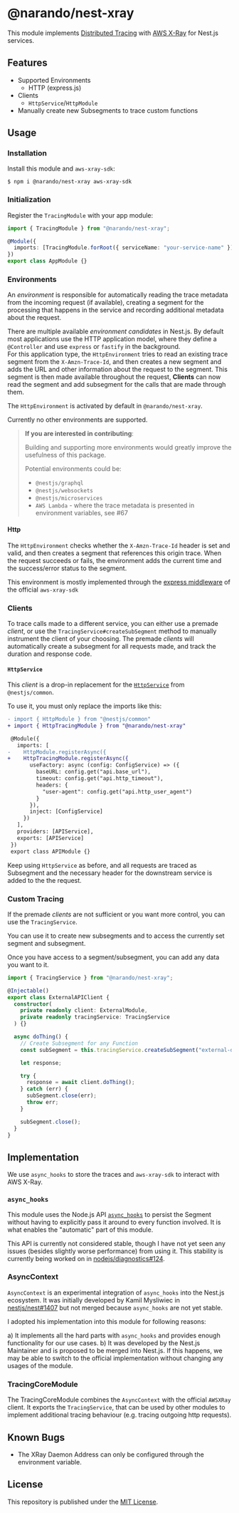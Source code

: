 # @narando/nest-xray

This module implements [Distributed Tracing](https://opentracing.io/docs/overview/what-is-tracing/) with [AWS X-Ray](https://aws.amazon.com/xray/) for Nest.js services.

## Features

- Supported Environments
  - HTTP (express.js)
- Clients
  - `HttpService`/`HttpModule`
- Manually create new Subsegments to trace custom functions

## Usage

### Installation

Install this module and `aws-xray-sdk`:

```shell
$ npm i @narando/nest-xray aws-xray-sdk
```

### Initialization

Register the `TracingModule` with your app module:

```typescript
import { TracingModule } from "@narando/nest-xray";

@Module({
  imports: [TracingModule.forRoot({ serviceName: "your-service-name" })],
})
export class AppModule {}
```

### Environments

An _environment_ is responsible for automatically reading the trace metadata from the incoming request (if available), creating a segment for the processing that happens in the service and recording additional metadata about the request.

There are multiple available _environment candidates_ in Nest.js. By default most applications use the HTTP application model, where they define a `@Controller` and use `express` or `fastify` in the background.  
For this application type, the `HttpEnvironment` tries to read an existing trace segment from the `X-Amzn-Trace-Id`, and then creates a new segment and adds the URL and other information about the request to the segment. This segment is then made available throughout the request, **Clients** can now read the segment and add subsegment for the calls that are made through them.

The `HttpEnvironment` is activated by default in `@narando/nest-xray`.

Currently no other environments are supported.

> **If you are interested in contributing**:
>
> Building and supporting more environments would greatly improve the usefulness of this package.
>
> Potential environments could be:
>
> - `@nestjs/graphql`
> - `@nestjs/websockets`
> - `@nestjs/microservices`
> - `AWS Lambda` - where the trace metadata is presented in environment variables, see #67

#### Http

The `HttpEnvironment` checks whether the `X-Amzn-Trace-Id` header is set and valid, and then creates a segment that references this origin trace.
When the request succeeds or fails, the environment adds the current time and the success/error status to the segment.

This environment is mostly implemented through the [express middleware](https://github.com/aws/aws-xray-sdk-node/tree/master/packages/express) of the official `aws-xray-sdk`

### Clients

To trace calls made to a different service, you can either use a premade _client_, or use the `TracingService#createSubSegment` method to manually instrument the client of your choosing.
The premade _clients_ will automatically create a subsegment for all requests made, and track the duration and response code.

#### `HttpService`

This _client_ is a drop-in replacement for the [`HttpService`](https://docs.nestjs.com/techniques/http-module) from `@nestjs/common`.

To use it, you must only replace the imports like this:

```diff
- import { HttpModule } from "@nestjs/common"
+ import { HttpTracingModule } from "@narando/nest-xray"

 @Module({
   imports: [
-    HttpModule.registerAsync({
+    HttpTracingModule.registerAsync({
       useFactory: async (config: ConfigService) => ({
         baseURL: config.get("api.base_url"),
         timeout: config.get("api.http_timeout"),
         headers: {
           "user-agent": config.get("api.http_user_agent")
         }
       }),
       inject: [ConfigService]
     })
   ],
   providers: [APIService],
   exports: [APIService]
 })
 export class APIModule {}
```

Keep using `HttpService` as before, and all requests are traced as Subsegment and the necessary header for the downstream service is added to the the request.

### Custom Tracing

If the premade _clients_ are not sufficient or you want more control, you can use the `TracingService`.

You can use it to create new subsegments and to access the currently set segment and subsegment.

Once you have access to a segment/subsegment, you can add any data you want to it.

```typescript
import { TracingService } from "@narando/nest-xray";

@Injectable()
export class ExternalAPIClient {
  constructor(
    private readonly client: ExternalModule,
    private readonly tracingService: TracingService
  ) {}

  async doThing() {
    // Create Subsegment for any Function
    const subSegment = this.tracingService.createSubSegment("external-doThing");

    let response;

    try {
      response = await client.doThing();
    } catch (err) {
      subSegment.close(err);
      throw err;
    }

    subSegment.close();
  }
}
```

## Implementation

We use `async_hooks` to store the traces and `aws-xray-sdk` to interact with AWS X-Ray.

### `async_hooks`

This module uses the Node.js API [`async_hooks`](https://nodejs.org/api/async_hooks.html) to persist the Segment without having to explicitly pass it around to every function involved. It is what enables the "automatic" part of this module.

This API is currently not considered stable, though I have not yet seen any issues (besides slightly worse performance) from using it. This stability is currently being worked on in [nodejs/diagnostics#124](https://github.com/nodejs/diagnostics/issues/124).

### AsyncContext

`AsyncContext` is an experimental integration of `async_hooks` into the Nest.js ecosystem. It was initially developed by Kamil Mysliwiec in [nestjs/nest#1407](https://github.com/nestjs/nest/pull/1407) but not merged because `async_hooks` are not yet stable.

I adopted his implementation into this module for following reasons:

a) It implements all the hard parts with `async_hooks` and provides enough functionality for our use cases.
b) It was developed by the Nest.js Maintainer and is proposed to be merged into Nest.js. If this happens, we may be able to switch to the official implementation without changing any usages of the module.

### TracingCoreModule

The TracingCoreModule combines the `AsyncContext` with the official `AWSXRay` client. It exports the `TracingService`, that can be used by other modules to implement additional tracing behaviour (e.g. tracing outgoing http requests).

## Known Bugs

- The XRay Daemon Address can only be configured through the environment variable.

## License

This repository is published under the [MIT License](./LICENSE).
